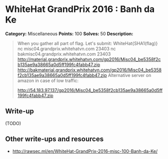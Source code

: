 # WhiteHat GrandPrix 2016 : Banh da Ke

**Category:** Miscellaneous
**Points:** 100
**Solves:** 50
**Description:**

> When you gather all part of flag. Let's submit: WhiteHat{SHA1(flag)}
> nc misc04.grandprix.whitehatvn.com 23403
> nc bakmisc04.grandprix.whitehatvn.com 23403
> http://material.grandprix.whitehatvn.com/gp2016/Misc04_be5358f2cb135ae9a38665a0d5ff199fc4fabb47.zip
> http://bakmaterial.grandprix.whitehatvn.com/gp2016/Misc04_be5358f2cb135ae9a38665a0d5ff199fc4fabb47.zip
> Alternative server on amazon in case of low traffic:
> 
> http://54.183.97.137/gp2016/Misc04_be5358f2cb135ae9a38665a0d5ff199fc4fabb47.zip

## Write-up

(TODO)

## Other write-ups and resources

* http://rawsec.ml/en/WhiteHat-GrandPrix-2016-misc-100-Banh-da-Ke/
